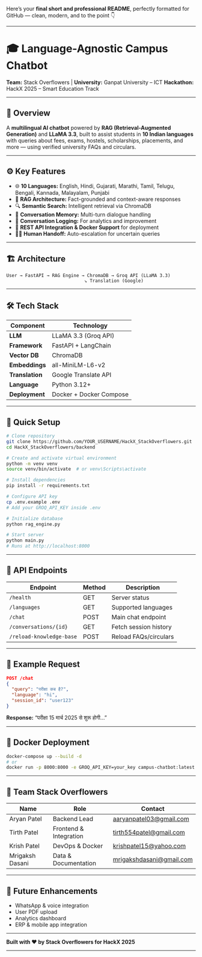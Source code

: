Here’s your **final short and professional README**, perfectly formatted for GitHub — clean, modern, and to the point 👇

---

# 🎓 Language-Agnostic Campus Chatbot

**Team:** Stack Overflowers | **University:** Ganpat University – ICT
**Hackathon:** HackX 2025 – Smart Education Track

---

## 🌟 Overview

A **multilingual AI chatbot** powered by **RAG (Retrieval-Augmented Generation)** and **LLaMA 3.3**, built to assist students in **10 Indian languages** with queries about fees, exams, hostels, scholarships, placements, and more — using verified university FAQs and circulars.

---

## ⚙️ Key Features

* 🌐 **10 Languages:** English, Hindi, Gujarati, Marathi, Tamil, Telugu, Bengali, Kannada, Malayalam, Punjabi
* 🧠 **RAG Architecture:** Fact-grounded and context-aware responses
* 🔍 **Semantic Search:** Intelligent retrieval via ChromaDB
* 💬 **Conversation Memory:** Multi-turn dialogue handling
* 🧾 **Conversation Logging:** For analytics and improvement
* 🔑 **REST API Integration & Docker Support** for deployment
* 👨‍🏫 **Human Handoff:** Auto-escalation for uncertain queries

---

## 🏗️ Architecture

```
User → FastAPI → RAG Engine → ChromaDB → Groq API (LLaMA 3.3)
                             ↘ Translation (Google)
```

---

## 🛠️ Tech Stack

| Component       | Technology              |
| --------------- | ----------------------- |
| **LLM**         | LLaMA 3.3 (Groq API)    |
| **Framework**   | FastAPI + LangChain     |
| **Vector DB**   | ChromaDB                |
| **Embeddings**  | all-MiniLM-L6-v2        |
| **Translation** | Google Translate API    |
| **Language**    | Python 3.12+            |
| **Deployment**  | Docker + Docker Compose |

---

## 🚀 Quick Setup

```bash
# Clone repository
git clone https://github.com/YOUR_USERNAME/HackX_StackOverflowers.git
cd HackX_StackOverflowers/backend

# Create and activate virtual environment
python -m venv venv
source venv/bin/activate  # or venv\Scripts\activate

# Install dependencies
pip install -r requirements.txt

# Configure API key
cp .env.example .env
# Add your GROQ_API_KEY inside .env

# Initialize database
python rag_engine.py

# Start server
python main.py
# Runs at http://localhost:8000
```

---

## 🔌 API Endpoints

| Endpoint                 | Method | Description           |
| ------------------------ | ------ | --------------------- |
| `/health`                | GET    | Server status         |
| `/languages`             | GET    | Supported languages   |
| `/chat`                  | POST   | Main chat endpoint    |
| `/conversations/{id}`    | GET    | Fetch session history |
| `/reload-knowledge-base` | POST   | Reload FAQs/circulars |

---

## 💬 Example Request

```json
POST /chat
{
  "query": "परीक्षा कब है?",
  "language": "hi",
  "session_id": "user123"
}
```

**Response:**
“परीक्षा 15 मार्च 2025 से शुरू होगी…”

---

## 🐳 Docker Deployment

```bash
docker-compose up --build -d
# or
docker run -p 8000:8000 -e GROQ_API_KEY=your_key campus-chatbot:latest
```

---

## 👥 Team Stack Overflowers

| Name            | Role                   | Contact                                                     |
| --------------- | ---------------------- | ----------------------------------------------------------- |
| Aryan Patel     | Backend Lead           | [aaryanpatel03@gmail.com](mailto:aaryanpatel03@gmail.com)   |
| Tirth Patel     | Frontend & Integration | [tirth554patel@gmail.com](mailto:tirth554patel@gmail.com)   |
| Krish Patel     | DevOps & Docker        | [krishpatel15@yahoo.com](mailto:krishpatel15@yahoo.com)     |
| Mrigaksh Dasani | Data & Documentation   | [mrigakshdasani@gmail.com](mailto:mrigakshdasani@gmail.com) |

---

## 🎯 Future Enhancements

* WhatsApp & voice integration
* User PDF upload
* Analytics dashboard
* ERP & mobile app integration

---

**Built with ❤️ by Stack Overflowers for HackX 2025**

---
